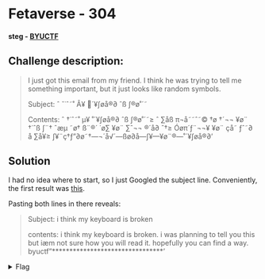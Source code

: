# Fetaverse - 304
#### steg - [BYUCTF](../main.md)

## Challenge description:
> I just got this email from my friend. I think he was trying to tell me something important, but it just looks like random symbols.
> 
> Subject: ˆ ˇ˙ˆ˜˚ Â¥ ´¥∫øå®∂ ˆß ∫®ø˚´˜
> 
> Contents: ˆ †˙ˆ˜˚ µ¥ ˚´¥∫øå®∂ ˆß ∫®ø˚´˜≥ ˆ ∑åß π¬å˜˜ˆ˜© †ø †´¬¬ ¥ø¨ †˙ˆß ∫¨† ˆæµ ˜ø† ß¨®´ ˙ø∑ ¥ø¨ ∑ˆ¬¬ ®´å∂ ˆ†≥ Óøπ´ƒ¨¬¬¥ ¥ø¨ çå˜ ƒˆ˜∂ å ∑å¥≥ ∫¥¨ç†ƒ”∂ø˜†—¬´å√´—ßø∂å—∫¥—¥ø¨®—˚´¥∫øå®∂’


## Solution
I had no idea where to start, so I just Googled the subject line. Conveniently, the first result was [this](https://lingojam.com/SymbolLanguageTranslator).

Pasting both lines in there reveals:
> Subject: i think my keyboard is broken
> 
> contents: i think my keyboard is broken. i was planning to tell you this but iæm not sure how you will read it. hopefully you can find a way. byuctf”********************************’
<details> 
    <summary>Flag</summary>
byuctf{dont—leave—soda—by—your—keyboard}
</details>